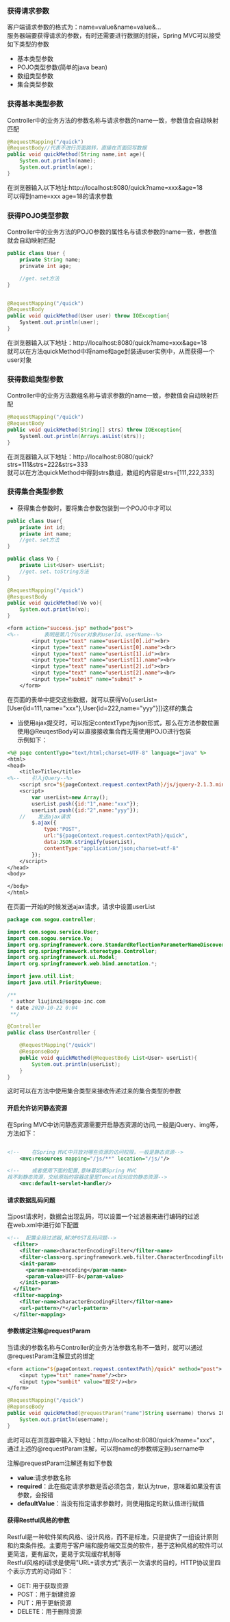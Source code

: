 ### 获得请求参数  
客户端请求参数的格式为：name=value&name=value&...  
服务器端要获得请求的参数，有时还需要进行数据的封装，Spring MVC可以接受如下类型的参数  
+ 基本类型参数  
+ POJO类型参数(简单的java bean)  
+ 数组类型参数  
+ 集合类型参数  
### 获得基本类型参数  
Controller中的业务方法的参数名称与请求参数的name一致，参数值会自动映射匹配  
```java
@RequestMapping("/quick")
@RequestBody//代表不进行页面跳转，直接在页面回写数据
public void quickMethod(String name,int age){
    System.out.println(name);
    System.out.println(age);
}
```
在浏览器输入以下地址:http://localhost:8080/quick?name=xxx&age=18  
可以得到name=xxx age=18的请求参数  
### 获得POJO类型参数  
Controller中的业务方法的POJO参数的属性名与请求参数的name一致，参数值就会自动映射匹配  
```java
public class User {
    private String name;
    prinvate int age;

    //get、set方法
}


@RequestMapping("/quick")
@RequestBody
public void quickMethod(User user) throw IOException{
    Systemt.out.println(user);
}
```  
在浏览器输入以下地址：http://localhost:8080/quick?name=xxx&age=18  
就可以在方法quickMethod中将name和age封装进user实例中，从而获得一个user对象  
### 获得数组类型参数  
Controller中的业务方法数组名称与请求参数的name一致，参数值会自动映射匹配  
```java
@RequestMapping("/quick")
@RequestBody
public void quickMethod(String[] strs) throw IOException{
    Systeml.out.println(Arrays.asList(strs));
}
```
在浏览器输入以下地址：http://localhost:8080/quick?strs=111&strs=222&strs=333  
就可以在方法quickMethod中得到strs数组，数组的内容是strs=[111,222,333]  
### 获得集合类型参数  
+ 获得集合参数时，要将集合参数包装到一个POJO中才可以  
```java
public class User{
    private int id;
    private int name;
    //get、set方法
}

public class Vo {
    private List<User> userList;
    //get、set、toString方法
}

@RequestMapping("/quick")
@ResquestBody
public void quickMethod(Vo vo){
    System.out.println(vo);
}
```
```jsp
<form action="success.jsp" method="post">
<%--        表明是第几个User对象的userId、userName--%>
        <input type="text" name="userList[0].id"><br>
        <input type="text" name="userList[0].name"><br>
        <input type="text" name="userList[1].id"><br>
        <input type="text" name="userList[1].name"><br>
        <input type="text" name="userList[2].id"><br>
        <input type="text" name="userList[2].name"><br>
        <input type="submit" name="submit" >
    </form>
```  
在页面的表单中提交这些数据，就可以获得Vo{userList=[User{id=111,name="xxx"},User{id=222,name="yyy"}]}这样的集合  
+ 当使用ajax提交时，可以指定contextType为json形式，那么在方法参数位置使用@ReuqestBody可以直接接收集合而无需使用POJO进行包装  
示例如下：  
```jsp
<%@ page contentType="text/html;charset=UTF-8" language="java" %>
<html>
<head>
    <title>Title</title>
<%--    引入jQuery--%>
    <script src="${pageContext.request.contextPath}/js/jquery-2.1.3.min.js"></script>
    <script>
        var userList=new Array();
        userList.push({id:"1",name:"xxx"});
        userList.push({id:"2",name:"yyy"});
    //    发送ajax请求
        $.ajax({
            type:"POST",
            url:"${pageContext.request.contextPath}/quick",
            data:JSON.stringify(userList),
            contentType:"application/json;charset=utf-8"
        });
    </script>
</head>
<body>

</body>
</html>

```  
在页面一开始的时候发送ajax请求，请求中设置userList  
```java
package com.sogou.controller;

import com.sogou.service.User;
import com.sogou.service.Vo;
import org.springframework.core.StandardReflectionParameterNameDiscoverer;
import org.springframework.stereotype.Controller;
import org.springframework.ui.Model;
import org.springframework.web.bind.annotation.*;

import java.util.List;
import java.util.PriorityQueue;

/**
 * author liujinxi@sogou-inc.com
 * date 2020-10-22 0:04
 **/

@Controller
public class UserController {

    @RequestMapping("/quick")
    @ResponseBody
    public void quickMethod(@RequestBody List<User> userList){
        System.out.println(userList);
    }
}

```  
这时可以在方法中使用集合类型来接收传递过来的集合类型的参数  
#### 开启允许访问静态资源  
在Spring MVC中访问静态资源需要开启静态资源的访问,一般是jQuery、img等，方法如下：  
```xml

<!--    在Spring MVC中开放对哪些资源的访问权限，一般是静态资源-->
    <mvc:resources mapping="/js/**" location="/js/"/>

<!--    或者使用下面的配置,意味着如果Spring MVC
找不到静态资源，交给原始的容器这里是Tomcat找对应的静态资源-->
    <mvc:default-servlet-handler/>
```  
#### 请求数据乱码问题  
当post请求时，数据会出现乱码，可以设置一个过滤器来进行编码的过滤  
在web.xml中进行如下配置  
```xml
<!--  配置全局过滤器,解决POST乱码问题-->
  <filter>
    <filter-name>characterEncodingFilter</filter-name>
    <filter-class>org.springframework.web.filter.CharacterEncodingFilter</filter-class>
    <init-param>
      <param-name>encoding</param-name>
      <param-value>UTF-8</param-value>
    </init-param>
  </filter>
  <filter-mapping>
    <filter-name>characterEncodingFilter</filter-name>
    <url-pattern>/*</url-pattern>
  </filter-mapping>
```
#### 参数绑定注解@requestParam  
当请求的参数名称与Controller的业务方法参数名称不一致时，就可以通过@requestParam注解显式的绑定  
```jsp
<form action="${pageContext.request.contextPath}/quick" method="post">
    <input type="txt" name="name"/><br>
    <input type="sumbit" value="提交"/><br>
</form>
```  
```java
@RequestMapping("/quick")
@ReponseBody
public void quickMethod(@requestParam("name")String username) thorws IOExecption {
    System.out.println(username);
}
```  
此时可以在浏览器中输入下地址：http://localhost:8080/quick?name="xxx"，通过上述的@requestParam注解，可以将name的参数绑定到username中  
  
注解@requestParam注解还有如下参数  
+ **value**:请求参数名称  
+ **required**：此在指定请求参数是否必须包含，默认为true，意味着如果没有该参数，会报错  
+ **defaultValue**：当没有指定请求参数时，则使用指定的默认值进行赋值  
#### 获得Restful风格的参数  
Restful是一种软件架构风格、设计风格，而不是标准，只是提供了一组设计原则和约束条件按。主要用于客户端和服务端交互类的软件，基于这种风格的软件可以更简洁，更有层次，更易于实现缓存机制等  
Restful风格的i请求是使用"URL+请求方式"表示一次请求的目的，HTTP协议里四个表示方式的动词如下：  
+ GET: 用于获取资源  
+ POST：用于新建资源  
+ PUT：用于更新资源  
+ DELETE：用于删除资源  
  









